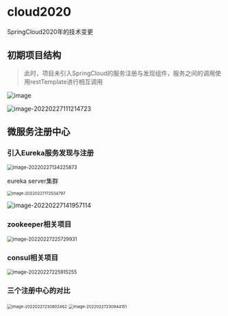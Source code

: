 # cloud2020
SpringCloud2020年的技术变更

## 初期项目结构
> 此时，项目未引入SpringCloud的服务注册与发现组件，服务之间的调用使用restTemplate进行相互调用



![image](https://user-images.githubusercontent.com/48040850/155866502-5e2966be-eae3-40c0-bbf6-b9aa3939d798.png)



![image-20220227111214723](https://gitee.com/zhudunfeng/cloudimage/raw/master/image/202202271112780.png)

## 微服务注册中心

### 引入Eureka服务发现与注册

<img src="https://gitee.com/zhudunfeng/cloudimage/raw/master/image/202202271342914.png" alt="image-20220227134225873" style="zoom:80%;" />

eureka server集群

<img src="https://gitee.com/zhudunfeng/cloudimage/raw/master/image/202202271725855.png" alt="image-20220227172534797" style="zoom:67%;" />

![image-20220227141957114](https://gitee.com/zhudunfeng/cloudimage/raw/master/image/202202271419150.png)

### zookeeper相关项目

<img src="https://gitee.com/zhudunfeng/cloudimage/raw/master/image/202202272257070.png" alt="image-20220227225729931" style="zoom:80%;" />

### consul相关项目

<img src="https://gitee.com/zhudunfeng/cloudimage/raw/master/image/202202272259322.png" alt="image-20220227225915255" style="zoom:80%;" />

### 三个注册中心的对比

<img src="https://gitee.com/zhudunfeng/cloudimage/raw/master/image/202202272308504.png" alt="image-20220227230802462" style="zoom:67%;" />

<img src="https://gitee.com/zhudunfeng/cloudimage/raw/master/image/202202272309193.png" alt="image-20220227230944151" style="zoom:67%;" />
 
